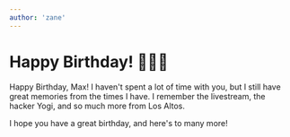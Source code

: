 ```yaml
---
author: 'zane'
---
```


# Happy Birthday! 🍰🎂🎉

Happy Birthday, Max! I haven't spent a lot of time with you, but I still have great memories from the times I have. I remember the livestream, the hacker Yogi, and so much more from Los Altos.

I hope you have a great birthday, and here's to many more!
